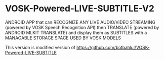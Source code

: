 # VOSK-Powered-LIVE-SUBTITLE-V2
ANDROID APP that can RECOGNIZE ANY LIVE AUDIO/VIDEO STREAMING (powered by VOSK Speech Recognition API) then TRANSLATE (powered by ANDROID MLKIT TRANSLATE) and display them as SUBTITLES with a MANAGABLE STORAGE SPACE USED BY VOSK MODELS

This version is modified version of https://github.com/botbahlul/VOSK-Powered-LIVE-SUBTITLE
